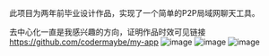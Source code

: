 此项目为两年前毕业设计作品，实现了一个简单的P2P局域网聊天工具。

去中心化一直是我感兴趣的方向，证明作品时效可见链接 https://github.com/codermaybe/my-app
![image](https://github.com/user-attachments/assets/d2efbb88-e29d-4557-9e19-ad823b8284b4)
![image](https://github.com/user-attachments/assets/590aa412-51d7-4f4a-b92d-f602b3de4235)
![image](https://github.com/user-attachments/assets/083efcbc-55e9-4cb5-8836-02afd9633c55)
